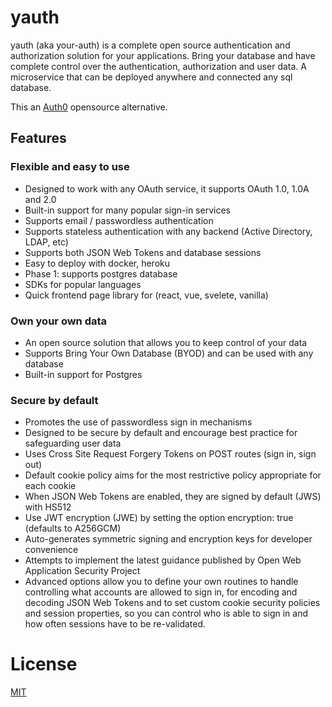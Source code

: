 # yauth

yauth (aka your-auth) is a complete open source authentication and authorization solution for your applications.  Bring your database and have complete control over the authentication, authorization and user data. A microservice that can be deployed anywhere and connected any sql database.

This an [Auth0](https://auth0.com) opensource alternative.

## Features
### Flexible and easy to use
* Designed to work with any OAuth service, it supports OAuth 1.0, 1.0A and 2.0
* Built-in support for many popular sign-in services
* Supports email / passwordless authentication
* Supports stateless authentication with any backend (Active Directory, LDAP, etc)
* Supports both JSON Web Tokens and database sessions
* Easy to deploy with docker, heroku
* Phase 1: supports postgres database
* SDKs for popular languages
* Quick frontend page library for (react, vue, svelete, vanilla)

### Own your own data
* An open source solution that allows you to keep control of your data
* Supports Bring Your Own Database (BYOD) and can be used with any database
* Built-in support for Postgres

### Secure by default
* Promotes the use of passwordless sign in mechanisms
* Designed to be secure by default and encourage best practice for safeguarding user data
* Uses Cross Site Request Forgery Tokens on POST routes (sign in, sign out)
* Default cookie policy aims for the most restrictive policy appropriate for each cookie
* When JSON Web Tokens are enabled, they are signed by default (JWS) with HS512
* Use JWT encryption (JWE) by setting the option encryption: true (defaults to A256GCM)
* Auto-generates symmetric signing and encryption keys for developer convenience
* Attempts to implement the latest guidance published by Open Web Application Security Project
* Advanced options allow you to define your own routines to handle controlling what accounts are allowed to sign in, for encoding and decoding JSON Web Tokens and to set custom cookie security policies and session properties, so you can control who is able to sign in and how often sessions have to be re-validated.

# License
[MIT](https://github.com/yauthio/yauth/blob/main/LICENSE)

